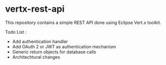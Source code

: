 # vertx-rest-api

This repository contains a simple REST API done using Eclipse Vert.x toolkit.

Todo List :

* Add authentication handler
* Add OAuth 2 or JWT as authentication mechanism
* Generic return objects for database calls
* Architechtural changes
